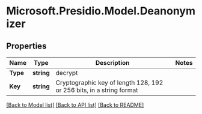 # Microsoft.Presidio.Model.Deanonymizer

## Properties

Name | Type | Description | Notes
------------ | ------------- | ------------- | -------------
**Type** | **string** | decrypt | 
**Key** | **string** | Cryptographic key of length 128, 192 or 256 bits, in a string format | 

[[Back to Model list]](../README.md#documentation-for-models) [[Back to API list]](../README.md#documentation-for-api-endpoints) [[Back to README]](../README.md)

